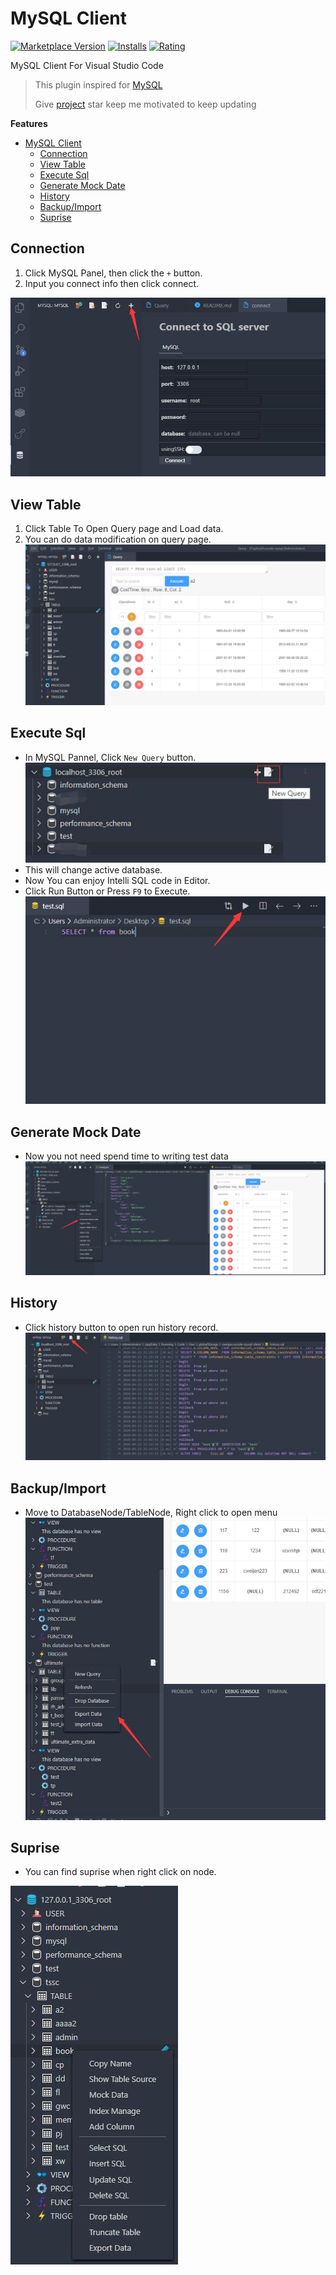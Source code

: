 # MySQL Client

[![Marketplace Version](https://vsmarketplacebadge.apphb.com/version-short/cweijan.vscode-mysql-client.svg)](https://marketplace.visualstudio.com/items?itemName=cweijan.vscode-mysql-client) [![Installs](https://vsmarketplacebadge.apphb.com/installs-short/cweijan.vscode-mysql-client.svg)](https://marketplace.visualstudio.com/items?itemName=cweijan.vscode-mysql-client) [![Rating](https://vsmarketplacebadge.apphb.com/rating-short/cweijan.vscode-mysql-client.svg)](https://marketplace.visualstudio.com/items?itemName=cweijan.vscode-mysql-client) 

MySQL Client For Visual Studio Code


> This plugin inspired for [MySQL](https://github.com/formulahendry/vscode-mysql)
> 
> Give [project](https://github.com/cweijan/vscode-mysql) star keep me motivated to keep updating

**Features**

- [MySQL Client](#mysql-client)
  - [Connection](#connection)
  - [View Table](#view-table)
  - [Execute Sql](#execute-sql)
  - [Generate Mock Date](#generate-mock-date)
  - [History](#history)
  - [Backup/Import](#backupimport)
  - [Suprise](#suprise)

## Connection

1. Click MySQL Panel, then click the `+` button.
2. Input you connect info then click connect.

![connection](images/connection.jpg)

## View Table

1. Click Table To Open Query page and Load data.
2. You can do data modification on query page.
![query](images/QueryTable.jpg)

## Execute Sql

* In MySQL Pannel, Click `New Query` button.
![newquery](images/newquery.jpg)
* This will change active database.
* Now You can enjoy Intelli SQL code in Editor.
* Click Run Button or Press `F9` to Execute.
![run](images/run.jpg)

## Generate Mock Date
- Now you not need spend time to writing test data
![mockData](images/mockData.png)

## History
- Click history button to open run history record.
![history](images/history.jpg)

## Backup/Import

* Move to DatabaseNode/TableNode, Right click to open menu
![bakcup](images/Backup.jpg)

## Suprise
* You can find suprise when right click on node.

![suprise](images/surprise.jpg)
